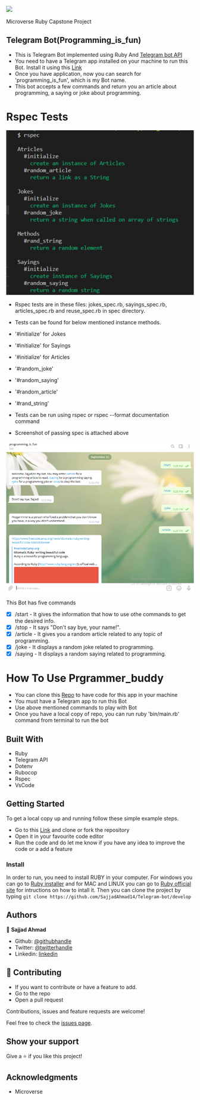 ![](https://img.shields.io/badge/Microverse-blueviolet)

Microverse Ruby Capstone Project

## Telegram Bot(Programming_is_fun)

- This is Telegram Bot implemented using Ruby And [Telegram bot API](https://core.telegram.org/bots/api)
- You need to have a Telegram app installed on your machine to run this Bot. Install it using this [Link](https://desktop.telegram.org/)
- Once you have application, now you can search for 'programming_is_fun', which is my Bot name.
- This bot accepts a few commands and return you an article about programming, a saying or joke about programming.

# Rspec Tests

![screenshot](./images/tests.png)

- Rspec tests are in these files: jokes_spec.rb, sayings_spec.rb, articles_spec.rb and reuse_spec.rb in spec directory.
- Tests can be found for below mentioned instance methods.

- '#initialize' for Jokes
- '#initialize' for Sayings
- '#initialize' for Articles
- '#random_joke'
- '#random_saying'
- '#random_article'
- '#rand_string'

- Tests can be run using rspec or rspec --format documentation command
- Screenshot of passing spec is attached above

![screenshot](./images/application.png)

This Bot has five commands

- [x] /start - It gives the information that how to use othe commands to get the desired info.
- [x] /stop  - It says "Don't say bye, your name!".
- [x] /article - It gives you a random article related to any topic of programming.
- [x] /joke - It displays a random joke related to programming.
- [x] /saying - It displays a random saying related to programming.

# How To Use Prgrammer_buddy

- You can clone this [Repo](https://github.com/SajjadAhmad14/Telegram-bot) to have code for this app in your machine
- You must have a Telegram app to run this Bot
- Use above mentioned commands to play with Bot
- Once you have a local copy of repo, you can run ruby 'bin/main.rb' command from terminal to run the bot

## Built With

- Ruby
- Telegram API
- Dotenv
- Rubocop
- Rspec
- VsCode

## Getting Started

To get a local copy up and running follow these simple example steps.
- Go to this [Link](https://github.com/SajjadAhmad14/Telegram-bot) and clone or fork the repository
- Open it in your favourite code editor
- Run the code and do let me know if you have any idea to improve the code or a add a feature

### Install

In order to run, you need to install RUBY in your computer. For windows you can go to [Ruby installer](https://rubyinstaller.org/) and for MAC and LINUX you can go to [Ruby official site](https://www.ruby-lang.org/en/downloads/) for intructions on how to intall it.
Then you can clone the project by typing ```git clone https://github.com/SajjadAhmad14/Telegram-bot/develop```

## Authors

👤 **Sajjad Ahmad**

- Github: [@githubhandle](https://github.com/SajjadAhmad14)
- Twitter: [@twitterhandle](https://twitter.com/Sajjad_Ahmad14)
- Linkedin: [linkedin](https://linkedin.com/sajjad-ahmad-86102117a/)

## 🤝 Contributing

- If you want to contribute or have a feature to add.
- Go to the repo
- Open a pull request

Contributions, issues and feature requests are welcome!

Feel free to check the [issues page](https://github.com/SajjadAhmad14/Telegram-bot/issues).

## Show your support

Give a ⭐️ if you like this project!

## Acknowledgments

- Microverse
